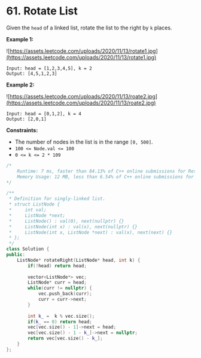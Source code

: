 # 61. Rotate List

Given the `head` of a linked list, rotate the list to the right by `k` places.

**Example 1:**

![https://assets.leetcode.com/uploads/2020/11/13/rotate1.jpg](https://assets.leetcode.com/uploads/2020/11/13/rotate1.jpg)

```
Input: head = [1,2,3,4,5], k = 2
Output: [4,5,1,2,3]

```

**Example 2:**

![https://assets.leetcode.com/uploads/2020/11/13/roate2.jpg](https://assets.leetcode.com/uploads/2020/11/13/roate2.jpg)

```
Input: head = [0,1,2], k = 4
Output: [2,0,1]

```

**Constraints:**

- The number of nodes in the list is in the range `[0, 500]`.
- `100 <= Node.val <= 100`
- `0 <= k <= 2 * 109`

```cpp
/*
	Runtime: 7 ms, faster than 84.13% of C++ online submissions for Rotate List.
	Memory Usage: 12 MB, less than 6.54% of C++ online submissions for Rotate List.
*/

/**
 * Definition for singly-linked list.
 * struct ListNode {
 *     int val;
 *     ListNode *next;
 *     ListNode() : val(0), next(nullptr) {}
 *     ListNode(int x) : val(x), next(nullptr) {}
 *     ListNode(int x, ListNode *next) : val(x), next(next) {}
 * };
 */
class Solution {
public:
    ListNode* rotateRight(ListNode* head, int k) {
        if(!head) return head;
        
        vector<ListNode*> vec;
        ListNode* curr = head;
        while(curr != nullptr) {
            vec.push_back(curr);
            curr = curr->next;
        }
        
        int k_ =  k % vec.size();
        if(k_ == 0) return head;
        vec[vec.size() - 1]->next = head;
        vec[vec.size() - 1 - k_]->next = nullptr;
        return vec[vec.size() - k_];
    }
};
```